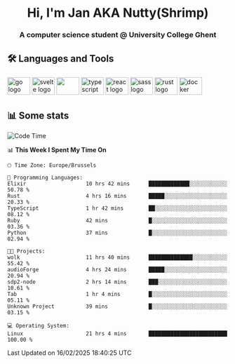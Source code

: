 <h1 align="center">Hi, I'm Jan AKA Nutty(Shrimp)</h1>
<h3 align="center">A computer science student @ University College Ghent</h3>

<h2 align="left">🛠️ Languages and Tools</h2>

###

<div align="left">
  <img src="https://cdn.jsdelivr.net/gh/devicons/devicon/icons/go/go-original.svg" height="40" width="52" alt="go logo"  />
  <img src="https://cdn.jsdelivr.net/gh/devicons/devicon@latest/icons/svelte/svelte-original.svg"  height="40" width="52" alt="svelte logo" />
  <img src="https://cdn.jsdelivr.net/gh/devicons/devicon@latest/icons/tailwindcss/tailwindcss-original.svg" height="40" width="52" />
  <img src="https://cdn.jsdelivr.net/gh/devicons/devicon/icons/typescript/typescript-original.svg" height="40" width="52" alt="typescript logo"  />
  <img src="https://cdn.jsdelivr.net/gh/devicons/devicon/icons/react/react-original.svg" height="40" width="52" alt="react logo"  />
  <img src="https://cdn.jsdelivr.net/gh/devicons/devicon/icons/sass/sass-original.svg" height="40" width="52" alt="sass logo"  />
  <img src="https://cdn.jsdelivr.net/gh/devicons/devicon@latest/icons/rust/rust-original.svg" height="40" width="52" alt="rust logo" />
  <img src="https://cdn.jsdelivr.net/gh/devicons/devicon/icons/docker/docker-original.svg" height="40" width="52" alt="docker logo"  />
</div>

<h2>📊 Some stats</h2>

<!--START_SECTION:waka-->
![Code Time](http://img.shields.io/badge/Code%20Time-5%2C632%20hrs%205%20mins-blue)

📊 **This Week I Spent My Time On** 

```text
🕑︎ Time Zone: Europe/Brussels

💬 Programming Languages: 
Elixir                   10 hrs 42 mins      █████████████░░░░░░░░░░░░   50.78 % 
Rust                     4 hrs 16 mins       █████░░░░░░░░░░░░░░░░░░░░   20.33 % 
TypeScript               1 hr 42 mins        ██░░░░░░░░░░░░░░░░░░░░░░░   08.12 % 
Ruby                     42 mins             █░░░░░░░░░░░░░░░░░░░░░░░░   03.36 % 
Python                   37 mins             █░░░░░░░░░░░░░░░░░░░░░░░░   02.94 % 

🐱‍💻 Projects: 
wolk                     11 hrs 40 mins      ██████████████░░░░░░░░░░░   55.42 % 
audioForge               4 hrs 24 mins       █████░░░░░░░░░░░░░░░░░░░░   20.94 % 
sdp2-node                2 hrs 14 mins       ███░░░░░░░░░░░░░░░░░░░░░░   10.61 % 
Tab                      1 hr 4 mins         █░░░░░░░░░░░░░░░░░░░░░░░░   05.11 % 
Unknown Project          39 mins             █░░░░░░░░░░░░░░░░░░░░░░░░   03.15 % 

💻 Operating System: 
Linux                    21 hrs 4 mins       █████████████████████████   100.00 % 
```


 Last Updated on 16/02/2025 18:40:25 UTC
<!--END_SECTION:waka-->
